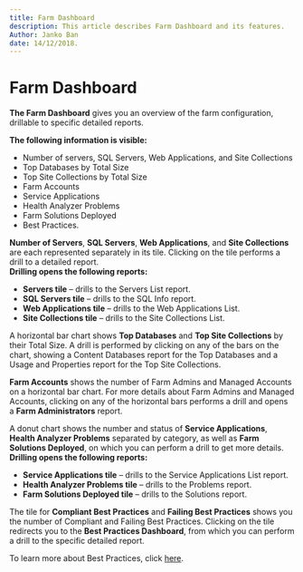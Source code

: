 ```yaml
---
title: Farm Dashboard
description: This article describes Farm Dashboard and its features.
Author: Janko Ban
date: 14/12/2018.
---
```


# Farm Dashboard

**The Farm Dashboard** gives you an overview of the farm configuration, drillable to specific detailed reports. 

**The following information is visible:**

* Number of servers, SQL Servers, Web Applications, and Site Collections
* Top Databases by Total Size
* Top Site Collections by Total Size
* Farm Accounts
* Service Applications
* Health Analyzer Problems
* Farm Solutions Deployed
* Best Practices.

**Number of Servers**, **SQL Servers**, **Web Applications**, and **Site Collections** are each represented separately in its tile. Clicking on the tile performs a drill to a detailed report.   
**Drilling opens the following reports:**

* **Servers tile** – drills to the Servers List report.
* **SQL Servers tile** – drills to the SQL Info report.
* **Web Applications tile** – drills to the Web Applications List.
* **Site Collections tile** – drills to the Site Collections List.

A horizontal bar chart shows **Top Databases** and **Top Site Collections** by their Total Size. A drill is performed by clicking on any of the bars on the chart, showing a Content Databases report for the Top Databases and a Usage and Properties report for the Top Site Collections.

**Farm Accounts** shows the number of Farm Admins and Managed Accounts on a horizontal bar chart. For more details about Farm Admins and Managed Accounts, clicking on any of the horizontal bars performs a drill and opens a **Farm Administrators** report. 

A donut chart shows the number and status of **Service Applications**, **Health Analyzer Problems** separated by category, as well as **Farm Solutions Deployed**, on which you can perform a drill to get more details. **Drilling opens the following reports:**

* **Service Applications tile** – drills to the Service Applications List report.
* **Health Analyzer Problems tile** – drills to the Problems report.
* **Farm Solutions Deployed tile** – drills to the Solutions report.

The tile for **Compliant Best Practices** and **Failing Best Practices** shows you the number of Compliant and Failing Best Practices. Clicking on the tile redirects you to the **Best Practices Dashboard**, from which you can perform a drill to the specific detailed report.

To learn more about Best Practices, click [here](../best-practices/best-practices-reports.md).

